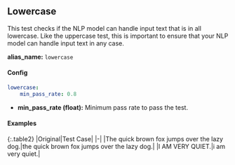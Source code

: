 
<div class="h3-box" markdown="1">

## Lowercase

This test checks if the NLP model can handle input text that is in all lowercase. Like the uppercase test, this is important to ensure that your NLP model can handle input text in any case.

**alias_name:** `lowercase`

</div><div class="h3-box" markdown="1">

#### Config
```yaml
lowercase:
    min_pass_rate: 0.8
```
- **min_pass_rate (float):** Minimum pass rate to pass the test.

</div><div class="h3-box" markdown="1">

#### Examples

{:.table2}
|Original|Test Case|
|-|
|The quick brown fox jumps over the lazy dog.|the quick brown fox jumps over the lazy dog.|
|I AM VERY QUIET.|i am very quiet.|

</div>